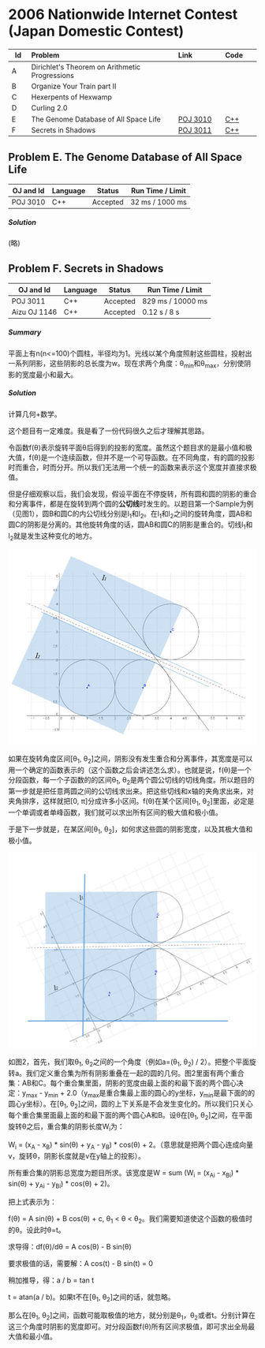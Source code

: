 # 2006 Nationwide Internet Contest (Japan Domestic Contest) 
<table>
<thead>
<th width='40px' align='center'>Id</th>
<th width='500px' align='left'>Problem</th>
<th width='130px' align='left'>Link</th>
<th width='80px' align='left'>Code</th>
</thead>
<tbody>
<tr><td>A</td>   <td>Dirichlet's Theorem on Arithmetic Progressions</td>   <td></td>   <td></td>   </tr>
<tr><td>B</td>   <td>Organize Your Train part II</td>   <td></td>   <td></td>   </tr>
<tr><td>C</td>   <td>Hexerpents of Hexwamp</td>   <td></td>   <td></td>   </tr>
<tr><td>D</td>   <td>Curling 2.0</td>   <td></td>   <td></td>   </tr>
<tr><td>E</td>   <td>The Genome Database of All Space Life</td>   <td><a href='http://poj.org/problem?id=3010'>POJ 3010</a></td>   <td><a href='poj3010.cpp'>C++</a></td>   </tr>
<tr><td>F</td>   <td>Secrets in Shadows</td>   <td><a href='http://poj.org/problem?id=3011'>POJ 3011</a></td>   <td><a href='poj3011.cp'>C++</a></td>   </tr>
</tbody>
</table>



## Problem E. The Genome Database of All Space Life
OJ and Id							| Language	| Status        | Run Time / Limit            |
-----------------------				| --------	| ------------- | -------------               |
POJ 3010							| C++		| Accepted      | 32 ms / 1000 ms 		  	  |
##### Solution
(略)


## Problem F. Secrets in Shadows


OJ and Id							| Language	| Status        | Run Time / Limit            |
-----------------------				| --------	| ------------- | -------------               |
POJ 3011							| C++		| Accepted      | 829 ms / 10000 ms 		  |
Aizu OJ 1146						| C++		| Accepted		| 0.12 s / 8 s           	  |


##### Summary
平面上有n(n\<=100)个圆柱，半径均为1。光线以某个角度照射这些圆柱，投射出一系列阴影，这些阴影的总长度为w。现在求两个角度：θ<sub>min</sub>和θ<sub>max</sub>，分别使阴影的宽度最小和最大。

##### Solution

计算几何+数学。

这个题目有一定难度。我是看了一份代码很久之后才理解其思路。

令函数f(θ)表示旋转平面θ后得到的投影的宽度。虽然这个题目求的是最小值和极大值，f(θ)是一个连续函数，但并不是一个可导函数。在不同角度，有的圆的投影时而重合，时而分开。所以我们无法用一个统一的函数来表示这个宽度并直接求极值。

但是仔细观察以后，我们会发现，假设平面在不停旋转，所有圆和圆的阴影的重合和分离事件，都是在旋转到两个圆的<b>公切线</b>时发生的。以题目第一个Sample为例（见图1），圆B和圆C的内公切线分别是l<sub>1</sub>和l<sub>2</sub>。在l<sub>1</sub>和l<sub>2</sub>之间的旋转角度，圆AB和圆C的阴影是分离的。其他旋转角度的话，圆AB和圆C的阴影是重合的。切线l<sub>1</sub>和l<sub>2</sub>就是发生这种变化的地方。

![POJ 3011 Image 1](img/poj3011_img1.jpg "POJ 3011 Image 1")

如果在旋转角度区间[θ<sub>1</sub>, θ<sub>2</sub>]之间，阴影没有发生重合和分离事件，其宽度是可以用一个确定的函数表示的（这个函数之后会讲述怎么求）。也就是说，f(θ)是一个分段函数，每一个子函数的的区间θ<sub>1</sub>, θ<sub>2</sub>是两个圆公切线的切线角度。所以题目的第一步就是把任意两圆之间的公切线求出来。把这些切线和x轴的夹角求出来，对夹角排序，这样就把[0, π]分成许多小区间。f(θ)在某个区间[θ<sub>1</sub>, θ<sub>2</sub>]里面，必定是一个单调或者单峰函数，我们就可以求出所有区间的极大值和极小值。

于是下一步就是，在某区间[θ<sub>1</sub>, θ<sub>2</sub>]，如何求这些圆的阴影宽度，以及其极大值和极小值。

![POJ 3011 Image 2](img/poj3011_img2.jpg "POJ 3011 Image 2")

如图2，首先，我们取θ<sub>1</sub>, θ<sub>2</sub>之间的一个角度（例如a=(θ<sub>1</sub>, θ<sub>2</sub>) / 2）。把整个平面旋转a。我们定义重合集为所有阴影重叠在一起的圆的几何。图2里面有两个重合集：AB和C。每个重合集里面，阴影的宽度由最上面的和最下面的两个圆心决定：y<sub>max</sub> - y<sub>min</sub> + 2.0（y<sub>max</sub>是重合集最上面的圆心的y坐标，y<sub>min</sub>是最下面的的圆心y坐标）。在[θ<sub>1</sub>, θ<sub>2</sub>]之间，圆的上下关系是不会发生变化的。所以我们只关心每个重合集里面最上面的和最下面的两个圆心A和B。设θ在[θ<sub>1</sub>, θ<sub>2</sub>]之间，在平面旋转θ之后，重合集的阴影长度W<sub>i</sub>为：

W<sub>i</sub> = (x<sub>A</sub> - x<sub>B</sub>) \* sin(θ) + y<sub>A</sub> - y<sub>B</sub>) \* cos(θ) + 2。（意思就是把两个圆心连成向量v，旋转θ，阴影长度就是v在y轴上的投影）。

所有重合集的阴影总宽度为题目所求。该宽度是W = sum (W<sub>i</sub> = (x<sub>Ai</sub> - x<sub>Bi</sub>) \* sin(θ) + y<sub>Ai</sub> - y<sub>Bi</sub>) \* cos(θ) + 2)。

把上式表示为：

f(θ) = A sin(θ) + B cos(θ) + c, θ<sub>1</sub> \< θ \< θ<sub>2</sub>。我们需要知道使这个函数的极值时的θ。设此时θ=t。

求导得：df(θ)/dθ = A cos(θ) - B sin(θ)

要求极值的话，需要解：A cos(t) - B sin(t) = 0

稍加推导，得：a / b = tan t

t = atan(a / b)。如果t不在[θ<sub>1</sub>, θ<sub>2</sub>]之间的话，就忽略。

那么在[θ<sub>1</sub>, θ<sub>2</sub>]之间，函数可能取极值的地方，就分别是θ<sub>1</sub>，θ<sub>2</sub>或者t。分别计算在这三个角度时阴影的宽度即可。对分段函数f(θ)所有区间求极值，即可求出全局最大值和最小值。






